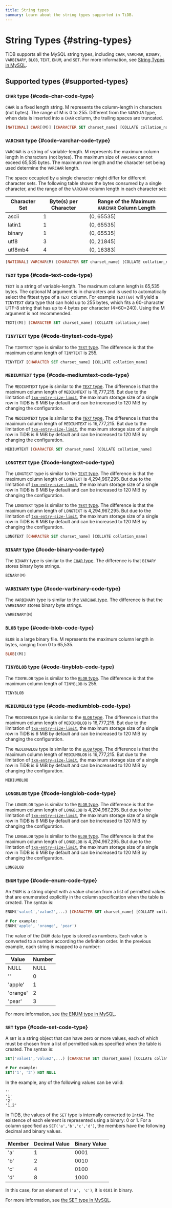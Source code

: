 ```yaml
---
title: String types
summary: Learn about the string types supported in TiDB.
---
```


# String Types {#string-types}

TiDB supports all the MySQL string types, including `CHAR`, `VARCHAR`, `BINARY`, `VARBINARY`, `BLOB`, `TEXT`, `ENUM`, and `SET`. For more information, see [<a href="https://dev.mysql.com/doc/refman/5.7/en/string-types.html">String Types in MySQL</a>](https://dev.mysql.com/doc/refman/5.7/en/string-types.html).

## Supported types {#supported-types}

### <code>CHAR</code> type {#code-char-code-type}

`CHAR` is a fixed length string. M represents the column-length in characters (not bytes). The range of M is 0 to 255. Different from the `VARCHAR` type, when data is inserted into a `CHAR` column, the trailing spaces are truncated.

```sql
[NATIONAL] CHAR[(M)] [CHARACTER SET charset_name] [COLLATE collation_name]
```

### <code>VARCHAR</code> type {#code-varchar-code-type}

`VARCHAR` is a string of variable-length. M represents the maximum column length in characters (not bytes). The maximum size of `VARCHAR` cannot exceed 65,535 bytes. The maximum row length and the character set being used determine the `VARCHAR` length.

The space occupied by a single character might differ for different character sets. The following table shows the bytes consumed by a single character, and the range of the `VARCHAR` column length in each character set:

| Character Set | Byte(s) per Character | Range of the Maximum `VARCHAR` Column Length |
| ------------- | --------------------- | -------------------------------------------- |
| ascii         | 1                     | (0, 65535]                                   |
| latin1        | 1                     | (0, 65535]                                   |
| binary        | 1                     | (0, 65535]                                   |
| utf8          | 3                     | (0, 21845]                                   |
| utf8mb4       | 4                     | (0, 16383]                                   |

```sql
[NATIONAL] VARCHAR(M) [CHARACTER SET charset_name] [COLLATE collation_name]
```

### <code>TEXT</code> type {#code-text-code-type}

`TEXT` is a string of variable-length. The maximum column length is 65,535 bytes. The optional M argument is in characters and is used to automatically select the fittest type of a `TEXT` column. For example `TEXT(60)` will yield a `TINYTEXT` data type that can hold up to 255 bytes, which fits a 60-character UTF-8 string that has up to 4 bytes per character (4×60=240). Using the M argument is not recommended.

```sql
TEXT[(M)] [CHARACTER SET charset_name] [COLLATE collation_name]
```

### <code>TINYTEXT</code> type {#code-tinytext-code-type}

The `TINYTEXT` type is similar to the [<a href="#text-type">`TEXT` type</a>](#text-type). The difference is that the maximum column length of `TINYTEXT` is 255.

```sql
TINYTEXT [CHARACTER SET charset_name] [COLLATE collation_name]
```

### <code>MEDIUMTEXT</code> type {#code-mediumtext-code-type}

<CustomContent platform="tidb">

The `MEDIUMTEXT` type is similar to the [<a href="#text-type">`TEXT` type</a>](#text-type). The difference is that the maximum column length of `MEDIUMTEXT` is 16,777,215. But due to the limitation of [<a href="/tidb-configuration-file.md#txn-entry-size-limit-new-in-v50">`txn-entry-size-limit`</a>](/tidb-configuration-file.md#txn-entry-size-limit-new-in-v50), the maximum storage size of a single row in TiDB is 6 MiB by default and can be increased to 120 MiB by changing the configuration.

</CustomContent>
<CustomContent platform="tidb-cloud">

The `MEDIUMTEXT` type is similar to the [<a href="#text-type">`TEXT` type</a>](#text-type). The difference is that the maximum column length of `MEDIUMTEXT` is 16,777,215. But due to the limitation of [<a href="https://docs.pingcap.com/tidb/stable/tidb-configuration-file#txn-entry-size-limit-new-in-v50">`txn-entry-size-limit`</a>](https://docs.pingcap.com/tidb/stable/tidb-configuration-file#txn-entry-size-limit-new-in-v50), the maximum storage size of a single row in TiDB is 6 MiB by default and can be increased to 120 MiB by changing the configuration.

</CustomContent>

```sql
MEDIUMTEXT [CHARACTER SET charset_name] [COLLATE collation_name]
```

### <code>LONGTEXT</code> type {#code-longtext-code-type}

<CustomContent platform="tidb">

The `LONGTEXT` type is similar to the [<a href="#text-type">`TEXT` type</a>](#text-type). The difference is that the maximum column length of `LONGTEXT` is 4,294,967,295. But due to the limitation of [<a href="/tidb-configuration-file.md#txn-entry-size-limit-new-in-v50">`txn-entry-size-limit`</a>](/tidb-configuration-file.md#txn-entry-size-limit-new-in-v50), the maximum storage size of a single row in TiDB is 6 MiB by default and can be increased to 120 MiB by changing the configuration.

</CustomContent>
<CustomContent platform="tidb-cloud">

The `LONGTEXT` type is similar to the [<a href="#text-type">`TEXT` type</a>](#text-type). The difference is that the maximum column length of `LONGTEXT` is 4,294,967,295. But due to the limitation of [<a href="https://docs.pingcap.com/tidb/stable/tidb-configuration-file#txn-entry-size-limit-new-in-v50">`txn-entry-size-limit`</a>](https://docs.pingcap.com/tidb/stable/tidb-configuration-file#txn-entry-size-limit-new-in-v50), the maximum storage size of a single row in TiDB is 6 MiB by default and can be increased to 120 MiB by changing the configuration.

</CustomContent>

```sql
LONGTEXT [CHARACTER SET charset_name] [COLLATE collation_name]
```

### <code>BINARY</code> type {#code-binary-code-type}

The `BINARY` type is similar to the [<a href="#char-type">`CHAR` type</a>](#char-type). The difference is that `BINARY` stores binary byte strings.

```sql
BINARY(M)
```

### <code>VARBINARY</code> type {#code-varbinary-code-type}

The `VARBINARY` type is similar to the [<a href="#varchar-type">`VARCHAR` type</a>](#varchar-type). The difference is that the `VARBINARY` stores binary byte strings.

```sql
VARBINARY(M)
```

### <code>BLOB</code> type {#code-blob-code-type}

`BLOB` is a large binary file. M represents the maximum column length in bytes, ranging from 0 to 65,535.

```sql
BLOB[(M)]
```

### <code>TINYBLOB</code> type {#code-tinyblob-code-type}

The `TINYBLOB` type is similar to the [<a href="#blob-type">`BLOB` type</a>](#blob-type). The difference is that the maximum column length of `TINYBLOB` is 255.

```sql
TINYBLOB
```

### <code>MEDIUMBLOB</code> type {#code-mediumblob-code-type}

<CustomContent platform="tidb">

The `MEDIUMBLOB` type is similar to the [<a href="#blob-type">`BLOB` type</a>](#blob-type). The difference is that the maximum column length of `MEDIUMBLOB` is 16,777,215. But due to the limitation of [<a href="/tidb-configuration-file.md#txn-entry-size-limit-new-in-v50">`txn-entry-size-limit`</a>](/tidb-configuration-file.md#txn-entry-size-limit-new-in-v50), the maximum storage size of a single row in TiDB is 6 MiB by default and can be increased to 120 MiB by changing the configuration.

</CustomContent>
<CustomContent platform="tidb-cloud">

The `MEDIUMBLOB` type is similar to the [<a href="#blob-type">`BLOB` type</a>](#blob-type). The difference is that the maximum column length of `MEDIUMBLOB` is 16,777,215. But due to the limitation of [<a href="https://docs.pingcap.com/tidb/stable/tidb-configuration-file#txn-entry-size-limit-new-in-v50">`txn-entry-size-limit`</a>](https://docs.pingcap.com/tidb/stable/tidb-configuration-file#txn-entry-size-limit-new-in-v50), the maximum storage size of a single row in TiDB is 6 MiB by default and can be increased to 120 MiB by changing the configuration.

</CustomContent>

```sql
MEDIUMBLOB
```

### <code>LONGBLOB</code> type {#code-longblob-code-type}

<CustomContent platform="tidb">

The `LONGBLOB` type is similar to the [<a href="#blob-type">`BLOB` type</a>](#blob-type). The difference is that the maximum column length of `LONGBLOB` is 4,294,967,295. But due to the limitation of [<a href="/tidb-configuration-file.md#txn-entry-size-limit-new-in-v50">`txn-entry-size-limit`</a>](/tidb-configuration-file.md#txn-entry-size-limit-new-in-v50), the maximum storage size of a single row in TiDB is 6 MiB by default and can be increased to 120 MiB by changing the configuration.

</CustomContent>
<CustomContent platform="tidb-cloud">

The `LONGBLOB` type is similar to the [<a href="#blob-type">`BLOB` type</a>](#blob-type). The difference is that the maximum column length of `LONGBLOB` is 4,294,967,295. But due to the limitation of [<a href="https://docs.pingcap.com/tidb/stable/tidb-configuration-file#txn-entry-size-limit-new-in-v50">`txn-entry-size-limit`</a>](https://docs.pingcap.com/tidb/stable/tidb-configuration-file#txn-entry-size-limit-new-in-v50), the maximum storage size of a single row in TiDB is 6 MiB by default and can be increased to 120 MiB by changing the configuration.

</CustomContent>

```sql
LONGBLOB
```

### <code>ENUM</code> type {#code-enum-code-type}

An `ENUM` is a string object with a value chosen from a list of permitted values that are enumerated explicitly in the column specification when the table is created. The syntax is:

```sql
ENUM('value1','value2',...) [CHARACTER SET charset_name] [COLLATE collation_name]

# For example:
ENUM('apple', 'orange', 'pear')
```

The value of the `ENUM` data type is stored as numbers. Each value is converted to a number according the definition order. In the previous example, each string is mapped to a number:

| Value    | Number |
| -------- | ------ |
| NULL     | NULL   |
| ''       | 0      |
| 'apple'  | 1      |
| 'orange' | 2      |
| 'pear'   | 3      |

For more information, see [<a href="https://dev.mysql.com/doc/refman/5.7/en/enum.html">the ENUM type in MySQL</a>](https://dev.mysql.com/doc/refman/5.7/en/enum.html).

### <code>SET</code> type {#code-set-code-type}

A `SET` is a string object that can have zero or more values, each of which must be chosen from a list of permitted values specified when the table is created. The syntax is:

```sql
SET('value1','value2',...) [CHARACTER SET charset_name] [COLLATE collation_name]

# For example:
SET('1', '2') NOT NULL
```

In the example, any of the following values can be valid:

```
''
'1'
'2'
'1,2'
```

In TiDB, the values of the `SET` type is internally converted to `Int64`. The existence of each element is represented using a binary: 0 or 1. For a column specified as `SET('a','b','c','d')`, the members have the following decimal and binary values.

| Member | Decimal Value | Binary Value |
| ------ | ------------- | ------------ |
| 'a'    | 1             | 0001         |
| 'b'    | 2             | 0010         |
| 'c'    | 4             | 0100         |
| 'd'    | 8             | 1000         |

In this case, for an element of `('a', 'c')`, it is `0101` in binary.

For more information, see [<a href="https://dev.mysql.com/doc/refman/5.7/en/set.html">the SET type in MySQL</a>](https://dev.mysql.com/doc/refman/5.7/en/set.html).

